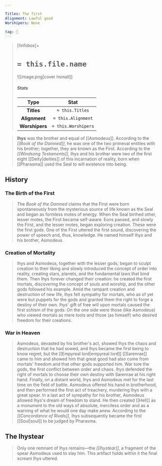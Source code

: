 ```yaml
---

Titles: The first
Alignment: Lawful good
Worshipers: None

tag: 🙏
---
```


> [!infobox]+
> #  `= this.file.name`
> ![[image.png|cover hsmall]]
> ##### Stats
> Type | Stat |
> :---:|:---:|
> **Titles** | `= this.Titles` |
> **Alignment** | `= this.Alignment` |
> **Worshipers** | `= this.Worshipers` |



> **Ihys** was the brother and equal of [[Asmodeus]]. According to the *[[Book of the Damned]]*, he was one of the two primeval entities with his brother; together, they are known as the First. According to the *[[Windsong Testaments]]*, Ihys and his brother were two of the first eight [[Deity|deities]] of this incarnation of reality, born when [[Pharasma]] used the Seal to will existence into being.



## History


### The Birth of the First

> The *Book of the Damned* claims that the First were born spontaneously from the mysterious source of life known as the Seal and began as formless motes of energy. When the Seal birthed other, lesser motes, the First became self-aware. Eons passed, and slowly the First, and the lesser motes, began exploring creation. These were the first gods. One of the First uttered the first sound, discovering the power of speech and, thus, knowledge. He named himself Ihys and his brother, Asmodeus.


### Creation of Mortality

> Ihys and Asmodeus, together with the lesser gods, began to sculpt creation to their liking and slowly introduced the concept of order into reality, creating stars, planets, and the fundamental laws that bind them. Then Ihys forever changed their creation: he created the first mortals, discovering the concept of souls and worship, and the other gods followed his example. Amid the rampant creation and destruction of new life, Ihys felt sympathy for mortals, who as of yet were but puppets for the gods and granted them the right to forge a destiny of their own.
> Ihys' gift of free will upon mortals caused the first schism of the gods. On the one side were those (like Asmodeus) who viewed mortals as mere tools and those (as himself) who desired freedom for their creations.


### War in Heaven

> Asmodeus, devasted by his brother's act, showed Ihys the chaos and destruction that he had sowed, and Ihys became the first being to know regret; but the [[Empyreal lord|empyreal lord]] [[Sarenrae]] came to him and showed him that great good had also come from mortals' freedom and that other gods supported him. War tore the gods, the first conflict between order and chaos. Ihys defended the right of mortals to choose their own destiny with Sarenrae at his right hand. Finally, on a distant world, Ihys and Asmodeus met for the last time on the field of battle. Asmodeus offered his hand in brotherhood, and then performed the first act of treachery, murdering Ihys with a great spear.
> In a last act of sympathy for his brother, Asmodeus allowed Ihys's dream of freedom to stand. He then created [[Hell]] as a monument to the old ways of absolute, merciless order and as a warning of what he would one day make anew. According to the *[[Concordance of Rivals]]*, Ihys subsequently became the first [[Soul|soul]] to be judged by Pharasma.


## The Ihystear

> Only one remnant of Ihys remains—the *[[Ihystear]]*, a fragment of the spear Asmodeus used to slay him. This artifact holds within it the final scream Ihys uttered.








